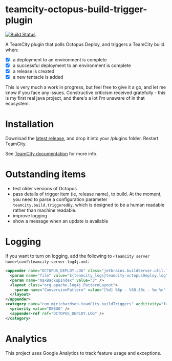 # teamcity-octopus-build-trigger-plugin

[![Build Status](https://travis-ci.org/matt-richardson/teamcity-octopus-build-trigger-plugin.svg?branch=master)](https://travis-ci.org/matt-richardson/teamcity-octopus-build-trigger-plugin)

A TeamCity plugin that polls Octopus Deploy, and triggers a TeamCity build when:
- [x] a deployment to an environment is complete
- [x] a successful deployment to an environment is complete
- [x] a release is created
- [x] a new tentacle is added

This is very much a work in progress, but feel free to give it a go, and let me know if you face any issues.
Constructive criticism received gratefully - this is my first real java project, and there's a lot I'm unaware of in that ecosystem.

# Installation

Download the [latest release](https://github.com/matt-richardson/teamcity-octopus-build-trigger-plugin/releases/latest), and drop it into your [<TeamCity Data Directory>](https://confluence.jetbrains.com/display/TCD9/TeamCity+Data+Directory)/plugins folder. Restart TeamCity.

See [TeamCity documentation](https://confluence.jetbrains.com/display/TCD9/Installing+Additional+Plugins) for more info.

# Outstanding items

- test older versions of Octopus
- pass details of trigger item (ie, release name), to build. At the moment, you need to parse a configuration parameter `teamcity.build.triggeredBy`, which is designed to be a human readable rather than machine readable.
- improve logging
- show a message when an update is available

# Logging

If you want to turn on logging, add the following to `<TeamCity server home>\conf\teamcity-server-log4j.xml`:

<!-- todo: fix up the formatting on the class name -->

```xml
<appender name="OCTOPUS_DEPLOY.LOG" class="jetbrains.buildServer.util.TCRollingFileAppender">
  <param name="file" value="${teamcity_logs}teamcity-octopusDeploy.log" />
  <param name="maxBackupIndex" value="3" />
  <layout class="org.apache.log4j.PatternLayout">
    <param name="ConversionPattern" value="[%d] %6p - %30.30c - %m %n" />
  </layout>
</appender>
<category name="com.mjrichardson.teamCity.buildTriggers" additivity="false">
  <priority value="DEBUG" />
  <appender-ref ref="OCTOPUS_DEPLOY.LOG" />
</category>
 ```

# Analytics

This project uses Google Analytics to track feature usage and exceptions.
<!-- todo: need to expand on what is tracked and why -->

